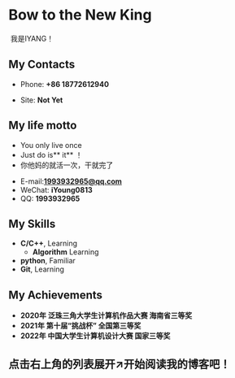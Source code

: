 # Bow to the New King

​								我是IYANG！

<!-- .slide -->

## My Contacts

- Phone: **+86 18772612940**

- Site:  **Not Yet**

<!-- .slide vertical=true -->

## My life motto
- You only live once
- Just do is** it** ！
- 你他妈的就活一次，干就完了

<!-- .slide vertical=true -->

- E-mail:**1993932965@qq.com**
- WeChat: **iYoung0813**
- QQ: **1993932965**

<!-- .slide -->

## My Skills

<!-- .slide vertical=true -->

- **C/C++**, Learning
  - **Algorithm** Learning
- **python**, Familiar
- **Git**, Learning

<!-- .slide -->

## My Achievements

- **2020年 泛珠三角大学生计算机作品大赛     海南省三等奖**
- **2021年 第十届“挑战杯” 全国第三等奖**
- **2022年 中国大学生计算机设计大赛 国家三等奖**
<!-- .slide -->

## 点击右上角的列表展开↗开始阅读我的博客吧！
